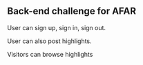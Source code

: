 ## Back-end challenge for AFAR

User can sign up, sign in, sign out.

User can also post highlights.

Visitors can browse highlights